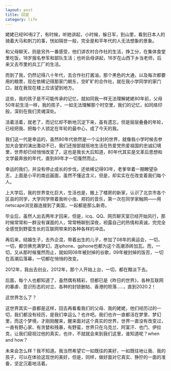 ```yaml
---
layout: post
title: 回望
category: life
---
```


姥姥已经90有2了，有时候，听她讲起，小时候，躲日军，到山里，看到日本人的骑着大马和刺刀的事，恍如隔世一般，完全是和平年代的人无法想象的景象。

和父母聊天，则是另外一番感受，他们讲农村合作社的生活，挣工分，在集体食堂里吃饭，18岁报名参军和部队生活；也听岳母讲起，16岁在山西下乡当老师，后来又去市里的兵工厂的生活。

而到了我，仍然记得八十年代，去合作社打酱油，那个黑色的大通，以及每次都要用的粮票，现在依稀记得那家门朝东，空旷旷的合作社，就在我小学同学的家门口，就在我现在楼上应该望到地方。

这些，我的孩子是不可能传承的记忆，就如同我一样无法理解姥姥80年前，父母50年前生活一样，我的孩子，一如无法理解那个时空里，我们的记忆，如同烙印般，深刻在我们灵魂深处。

活着活着，就老了，而记忆却不断地沉淀下来，虽有遗忘，但是层层叠叠的年轮，已经把我、把每个人锁定在年轮的最中心，成了今天的我。

我们这一代是幸运的，虽然80年代依然是一个尘封的世界，就像我小学时候去参加大会堂的演出激动不已，我们还按部就班地生活在热爱党热爱祖国的忠诚幻境里，世界却已经悄悄改变了，这也是我长大后知道，80年代其实是文革后思想和文学最奔放的年代，直到89年才一切戛然而止。

幸运的我们，并没有停止成长的步伐，还依稀记得93年，老爹举着一期瞭望杂志，上面是小平的南巡画面，虽然不懂这含义，但是，却实实在在改变着我们每个人。

上大学后，我的世界变化巨大，生活也是，搬上了楼房的新家，认识了北京市各个区县的同学，大学同学带着我听小虫、郑钧的音乐，第一次在同学家触网——用netscape浏览器连接到了美国，一起都是那么新奇。

毕业后，虽然人出去两年才回来，但是，icq、QQ、网页聊天室已经开始风行，那时候常常和一群没有谋面的人，常常畅聊到深夜，袒露自己的热情和真诚，完完全全感觉到野蛮生长的互联网带来的各种各样的冲击。

再后来，结婚生子，去外企混，带着出生的儿子，参加了08年的奥运会，一切，一切，都仿佛充满梦幻，连iphone、gphone也都为这个高潮添砖加瓦。而，一切，又从那时候戛然而止，就如同08年被封掉的谷歌，09年被封掉的饭否，一切在高潮后落幕，一切都在悄悄的改变。

2012年，我出去创业，2012年，那个人开始上台，一切，都在黯淡下去。

后面，每个人也都知道了，虽然偶有精彩，但都已是《昨日的世界》，各种互联网的暴虐、意识形态的对立、各种的封锁删帖、香港的陨落.....，直到2020.2！

这世界怎么了？

这世界其实一直都是这样，回去再看看我们的父母、我的姥姥，他们经历过的一切，我们都没有经历，是我们幸运么？也许吧。我们也许一直都活在梦里、梦幻里，而这个梦境，才刚刚醒来，醒来面对这个真实的世界，世界一直没有改变过，一直有野心家、有贪婪和残暴，有野蛮，世界只在乌克兰、阿富汗、也门、伊拉克，让我们窥视过他的真实，也许，不就就会来到我们这里，谁知道呢？when and how？

未来会怎么样？我不知道。我当然希望它一如既往的美好，一如既往地让我、我的孩子，可以在体验这现世的美好，但是，同样，做好面对它真实、狰狞的一面的准备，坚定沉着地活着。